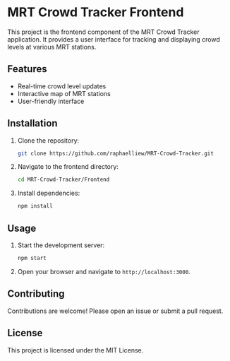 # MRT Crowd Tracker Frontend

This project is the frontend component of the MRT Crowd Tracker application. It provides a user interface for tracking and displaying crowd levels at various MRT stations.

## Features

- Real-time crowd level updates
- Interactive map of MRT stations
- User-friendly interface

## Installation

1. Clone the repository:
    ```sh
    git clone https://github.com/raphaelliew/MRT-Crowd-Tracker.git
    ```
2. Navigate to the frontend directory:
    ```sh
    cd MRT-Crowd-Tracker/Frontend
    ```
3. Install dependencies:
    ```sh
    npm install
    ```

## Usage

1. Start the development server:
    ```sh
    npm start
    ```
2. Open your browser and navigate to `http://localhost:3000`.

## Contributing

Contributions are welcome! Please open an issue or submit a pull request.

## License

This project is licensed under the MIT License.